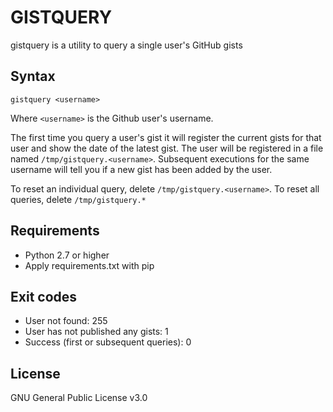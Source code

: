# GISTQUERY

gistquery is a utility to query a single user's GitHub gists

## Syntax

`gistquery <username>`

Where `<username>` is the Github user's username.

The first time you query a user's gist it will register the current
gists for that user and show the date of the latest gist. The user
will be registered in a file named `/tmp/gistquery.<username>`. Subsequent
executions for the same username will tell you if a new gist has been added by the user.

To reset an individual query, delete `/tmp/gistquery.<username>`.
To reset all queries, delete `/tmp/gistquery.*`

## Requirements

* Python 2.7 or higher
* Apply requirements.txt with pip

## Exit codes

* User not found: 255
* User has not published any gists: 1
* Success (first or subsequent queries): 0

## License

GNU General Public License v3.0
